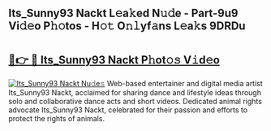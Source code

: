 ## Its_Sunny93 Nackt L𝚎a𝚔ed N𝚞𝚍e - Part-9u9 Vi𝚍𝚎o P𝚑𝚘tos - H𝚘𝚝 O𝚗𝚕yf𝚊ns L𝚎a𝚔s 9DRDu

# <h2><a href="http://kfai1e2.oniu.top/?m=Its_Sunny93+Nackt">🔗👉 🔴 Its_Sunny93 Nackt P𝚑ot𝚘𝚜 V𝚒d𝚎o</a></h2>

[![Its_Sunny93 Nackt Nu𝚍e𝚜](https://i.imgur.com/0qMVB7G.gif)](http://kfai1e2.oniu.top/?m=Its_Sunny93+Nackt)
Web-based entertainer and digital media artist Its_Sunny93 Nackt, acclaimed for sharing dance and lifestyle ideas through solo and collaborative dance acts and short videos. Dedicated animal rights advocate Its_Sunny93 Nackt, celebrated for their passion and efforts to protect the rights of animals.  
